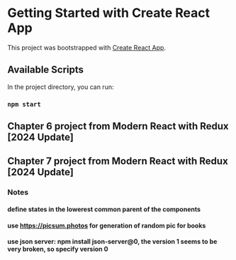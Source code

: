 # Getting Started with Create React App

This project was bootstrapped with [Create React App](https://github.com/facebook/create-react-app).

## Available Scripts

In the project directory, you can run:

### `npm start`

## Chapter 6 project from Modern React with Redux [2024 Update] 
## Chapter 7 project from Modern React with Redux [2024 Update]

### Notes
#### define states in the lowerest common parent of the components
#### use https://picsum.photos for generation of random pic for books
#### use json server: npm install json-server@0, the version 1 seems to be very broken, so specify version 0